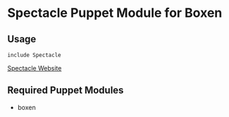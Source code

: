 # Spectacle Puppet Module for Boxen

## Usage

```puppet
include Spectacle
```
[Spectacle Website](http://spectacleapp.com/)
## Required Puppet Modules

* boxen

